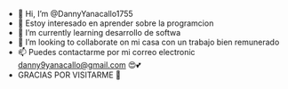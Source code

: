 - 👋 Hi, I’m @DannyYanacallo1755
- 👀 Estoy interesado en aprender sobre la programcion 
- 🌱 I’m currently learning  desarrollo de softwa 
- 💞️ I’m looking to collaborate on mi casa con un trabajo bien remunerado   
- 📫 Puedes contactarme por mi correo electronic danny9yanacallo@gmail.com 😍💕
-  GRACIAS POR VISITARME 🐧

<!---
DannyYanacallo1755/DannyYanacallo1755 is a ✨ special ✨ repository because its `README.md` (this file) appears on your GitHub profile.
You can click the Preview link to take a look at your changes.
--->

